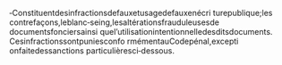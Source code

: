 ‐Constituentdesinfractionsdefauxetusagedefauxenécri turepublique;les contrefaçons,leblanc‐seing,lesaltérationsfrauduleusesde documentsfonciersainsi quel’utilisationintentionnelledesditsdocuments.
Cesinfractionssontpuniesconfo rmémentauCodepénal,excepti onfaitedessanctions particulièresci‐dessous.